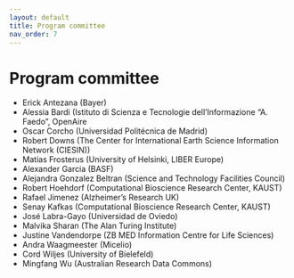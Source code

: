 ```yaml
---
layout: default
title: Program committee
nav_order: 7
---
```


# Program committee

* Erick Antezana (Bayer)
* Alessia Bardi (Istituto di Scienza e Tecnologie dell’Informazione “A. Faedo”, OpenAire
* Oscar Corcho (Universidad Politécnica de Madrid)
* Robert Downs (The Center for International Earth Science Information Network (CIESIN))
* Matias Frosterus (University of Helsinki, LIBER Europe)
* Alexander Garcia (BASF)
* Alejandra Gonzalez Beltran (Science and Technology Facilities Council)
* Robert Hoehdorf (Computational Bioscience Research Center, KAUST)
* Rafael Jimenez (Alzheimer’s Research UK)
* Senay Kafkas (Computational Bioscience Research Center, KAUST)
* José Labra-Gayo (Universidad de Oviedo)
* Malvika Sharan (The Alan Turing Institute)
* Justine Vandendorpe (ZB MED Information Centre for Life Sciences)
* Andra Waagmeester (Micelio)
* Cord Wiljes (University of Bielefeld)
* Mingfang Wu (Australian Research Data Commons)